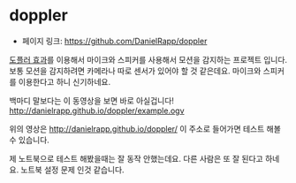 # doppler

- 페이지 링크: https://github.com/DanielRapp/doppler

[도플러 효과](http://research.microsoft.com/en-us/um/redmond/groups/cue/publications/guptasoundwavechi2012.pdf)를 이용해서 마이크와 스피커를 사용해서 모션을 감지하는 프로젝트 입니다.
보통 모션을 감지하려면 카메라나 따로 센서가 있어야 할 것 같은데요.
마이크와 스피커를 이용한다고 하니 신기하네요.

백마디 말보다는 이 동영상을 보면 바로 아실겁니다!
http://danielrapp.github.io/doppler/example.ogv

위의 영상은 http://danielrapp.github.io/doppler/ 이 주소로 들어가면 테스트 해볼수 있습니다.

제 노트북으로 테스트 해봤을때는 잘 동작 안했는데요.
다른 사람은 또 잘 된다고 하네요.
노트북 설정 문제 인것 같습니다.
